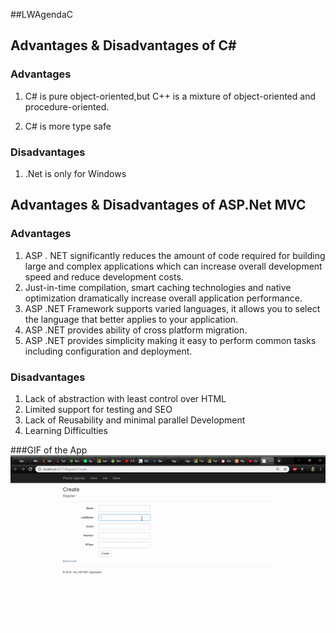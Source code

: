 ##LWAgendaC

##  Advantages & Disadvantages of C#

### Advantages  

1. C# is pure object-oriented,but C++ is a mixture of object-oriented and procedure-oriented.

2. C# is more type safe


### Disadvantages 

1. .Net is only for Windows

##  Advantages & Disadvantages of ASP.Net MVC

### Advantages  

1. ASP . NET significantly reduces the amount of code required for building large and complex applications which can increase overall development speed and reduce development costs.
2. Just-in-time compilation, smart caching technologies and native optimization dramatically increase overall application performance.
3. ASP .NET Framework supports varied languages, it allows you to select the language that better applies to your application.
4. ASP .NET provides ability of cross platform migration.
5. ASP .NET provides simplicity making it easy to perform common tasks including configuration and deployment.


### Disadvantages 

1. Lack of abstraction with least control over HTML
2. Limited support for testing and SEO
3. Lack of Reusability and minimal parallel Development
4. Learning Difficulties

###GIF of the App
![alt text](https://github.com/homeroid/LWAgendas/blob/master/ezgif.com-video-to-gif.gif?raw=true)





